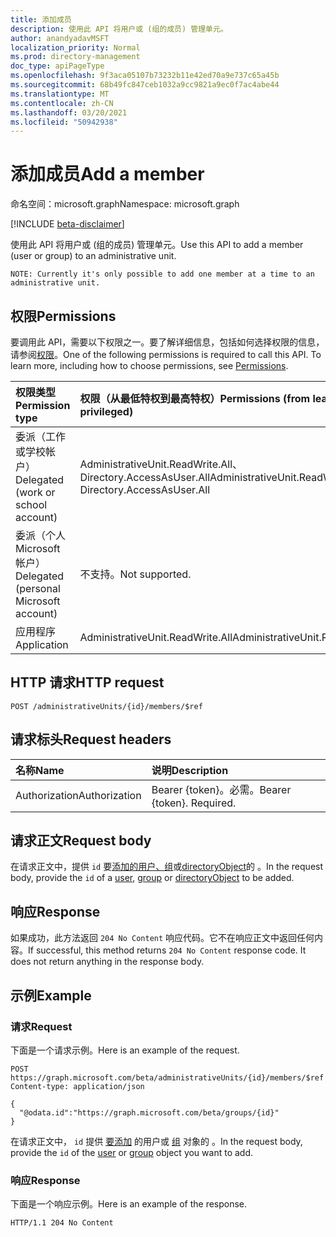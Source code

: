 ```yaml
---
title: 添加成员
description: 使用此 API 将用户或 (组的成员) 管理单元。
author: anandyadavMSFT
localization_priority: Normal
ms.prod: directory-management
doc_type: apiPageType
ms.openlocfilehash: 9f3aca05107b73232b11e42ed70a9e737c65a45b
ms.sourcegitcommit: 68b49fc847ceb1032a9cc9821a9ec0f7ac4abe44
ms.translationtype: MT
ms.contentlocale: zh-CN
ms.lasthandoff: 03/20/2021
ms.locfileid: "50942938"
---
```

# <a name="add-a-member"></a><span data-ttu-id="0cb84-103">添加成员</span><span class="sxs-lookup"><span data-stu-id="0cb84-103">Add a member</span></span>

<span data-ttu-id="0cb84-104">命名空间：microsoft.graph</span><span class="sxs-lookup"><span data-stu-id="0cb84-104">Namespace: microsoft.graph</span></span>

[!INCLUDE [beta-disclaimer](../../includes/beta-disclaimer.md)]

<span data-ttu-id="0cb84-105">使用此 API 将用户或 (组的成员) 管理单元。</span><span class="sxs-lookup"><span data-stu-id="0cb84-105">Use this API to add a member (user or group) to an administrative unit.</span></span>

`NOTE: Currently it's only possible to add one member at a time to an administrative unit.`

## <a name="permissions"></a><span data-ttu-id="0cb84-106">权限</span><span class="sxs-lookup"><span data-stu-id="0cb84-106">Permissions</span></span>
<span data-ttu-id="0cb84-p101">要调用此 API，需要以下权限之一。要了解详细信息，包括如何选择权限的信息，请参阅[权限](/graph/permissions-reference)。</span><span class="sxs-lookup"><span data-stu-id="0cb84-p101">One of the following permissions is required to call this API. To learn more, including how to choose permissions, see [Permissions](/graph/permissions-reference).</span></span>


|<span data-ttu-id="0cb84-109">权限类型</span><span class="sxs-lookup"><span data-stu-id="0cb84-109">Permission type</span></span>      | <span data-ttu-id="0cb84-110">权限（从最低特权到最高特权）</span><span class="sxs-lookup"><span data-stu-id="0cb84-110">Permissions (from least to most privileged)</span></span>              |
|:--------------------|:---------------------------------------------------------|
|<span data-ttu-id="0cb84-111">委派（工作或学校帐户）</span><span class="sxs-lookup"><span data-stu-id="0cb84-111">Delegated (work or school account)</span></span> | <span data-ttu-id="0cb84-112">AdministrativeUnit.ReadWrite.All、Directory.AccessAsUser.All</span><span class="sxs-lookup"><span data-stu-id="0cb84-112">AdministrativeUnit.ReadWrite.All, Directory.AccessAsUser.All</span></span>    |
|<span data-ttu-id="0cb84-113">委派（个人 Microsoft 帐户）</span><span class="sxs-lookup"><span data-stu-id="0cb84-113">Delegated (personal Microsoft account)</span></span> | <span data-ttu-id="0cb84-114">不支持。</span><span class="sxs-lookup"><span data-stu-id="0cb84-114">Not supported.</span></span>    |
|<span data-ttu-id="0cb84-115">应用程序</span><span class="sxs-lookup"><span data-stu-id="0cb84-115">Application</span></span> | <span data-ttu-id="0cb84-116">AdministrativeUnit.ReadWrite.All</span><span class="sxs-lookup"><span data-stu-id="0cb84-116">AdministrativeUnit.ReadWrite.All</span></span> |

## <a name="http-request"></a><span data-ttu-id="0cb84-117">HTTP 请求</span><span class="sxs-lookup"><span data-stu-id="0cb84-117">HTTP request</span></span>
<!-- { "blockType": "ignored" } -->
```http
POST /administrativeUnits/{id}/members/$ref
```
## <a name="request-headers"></a><span data-ttu-id="0cb84-118">请求标头</span><span class="sxs-lookup"><span data-stu-id="0cb84-118">Request headers</span></span>
| <span data-ttu-id="0cb84-119">名称</span><span class="sxs-lookup"><span data-stu-id="0cb84-119">Name</span></span>      |<span data-ttu-id="0cb84-120">说明</span><span class="sxs-lookup"><span data-stu-id="0cb84-120">Description</span></span>|
|:----------|:----------|
| <span data-ttu-id="0cb84-121">Authorization</span><span class="sxs-lookup"><span data-stu-id="0cb84-121">Authorization</span></span>  | <span data-ttu-id="0cb84-p102">Bearer {token}。必需。</span><span class="sxs-lookup"><span data-stu-id="0cb84-p102">Bearer {token}. Required.</span></span> |

## <a name="request-body"></a><span data-ttu-id="0cb84-124">请求正文</span><span class="sxs-lookup"><span data-stu-id="0cb84-124">Request body</span></span>
<span data-ttu-id="0cb84-125">在请求正文中，提供 `id` 要[添加的用户、](../resources/user.md)[组](../resources/group.md)或[directoryObject](../resources/directoryobject.md)的 。</span><span class="sxs-lookup"><span data-stu-id="0cb84-125">In the request body, provide the `id` of a [user](../resources/user.md),  [group](../resources/group.md) or [directoryObject](../resources/directoryobject.md) to be added.</span></span>

## <a name="response"></a><span data-ttu-id="0cb84-126">响应</span><span class="sxs-lookup"><span data-stu-id="0cb84-126">Response</span></span>

<span data-ttu-id="0cb84-p103">如果成功，此方法返回 `204 No Content` 响应代码。它不在响应正文中返回任何内容。</span><span class="sxs-lookup"><span data-stu-id="0cb84-p103">If successful, this method returns `204 No Content` response code. It does not return anything in the response body.</span></span>

## <a name="example"></a><span data-ttu-id="0cb84-129">示例</span><span class="sxs-lookup"><span data-stu-id="0cb84-129">Example</span></span>
### <a name="request"></a><span data-ttu-id="0cb84-130">请求</span><span class="sxs-lookup"><span data-stu-id="0cb84-130">Request</span></span>
<span data-ttu-id="0cb84-131">下面是一个请求示例。</span><span class="sxs-lookup"><span data-stu-id="0cb84-131">Here is an example of the request.</span></span>

<!-- {
  "blockType": "request",
  "name": "post_administrativeUnits_members"
} -->
```http
POST https://graph.microsoft.com/beta/administrativeUnits/{id}/members/$ref
Content-type: application/json

{
  "@odata.id":"https://graph.microsoft.com/beta/groups/{id}"
}

```
<span data-ttu-id="0cb84-132">在请求正文中， `id` 提供 [要添加](../resources/user.md) 的用户或 [组](../resources/group.md) 对象的 。</span><span class="sxs-lookup"><span data-stu-id="0cb84-132">In the request body, provide the `id` of the [user](../resources/user.md) or [group](../resources/group.md) object you want to add.</span></span>

### <a name="response"></a><span data-ttu-id="0cb84-133">响应</span><span class="sxs-lookup"><span data-stu-id="0cb84-133">Response</span></span>
<span data-ttu-id="0cb84-134">下面是一个响应示例。</span><span class="sxs-lookup"><span data-stu-id="0cb84-134">Here is an example of the response.</span></span>
 
<!-- {
  "blockType": "response",
  "truncated": true
} -->
```http
HTTP/1.1 204 No Content
```


